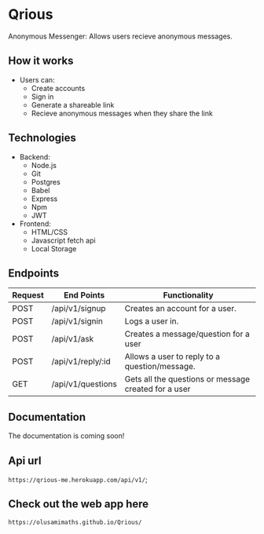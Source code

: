 # Qrious
Anonymous Messenger: Allows users recieve anonymous messages.

## How it works
* Users can:
  - Create accounts
  - Sign in
  - Generate a shareable link
  - Recieve anonymous messages when they share the link

## Technologies
* Backend:
  - Node.js
  - Git
  - Postgres
  - Babel
  - Express
  - Npm
  - JWT
* Frontend:
  - HTML/CSS
  - Javascript fetch api
  - Local Storage


## Endpoints

| Request       | End Points                    | Functionality |
| ------------- | -------------                 |-------------
| POST          | /api/v1/signup                | Creates an account for a user. |
| POST          | /api/v1/signin                | Logs a user in. |
| POST          | /api/v1/ask                   | Creates a message/question for a user |
| POST          | /api/v1/reply/:id             | Allows a user to reply to a question/message. |
| GET           | /api/v1/questions             | Gets all the questions or message created for a user |

## Documentation
The documentation is coming soon!

## Api url
`https://qrious-me.herokuapp.com/api/v1/`;

## Check out the web app here
`https://olusamimaths.github.io/Qrious/`
